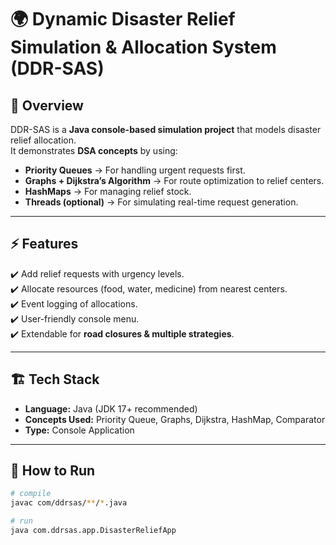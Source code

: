 
# 🌍 Dynamic Disaster Relief Simulation & Allocation System (DDR-SAS)

## 📖 Overview
DDR-SAS is a **Java console-based simulation project** that models disaster relief allocation.  
It demonstrates **DSA concepts** by using:
- **Priority Queues** → For handling urgent requests first.
- **Graphs + Dijkstra’s Algorithm** → For route optimization to relief centers.
- **HashMaps** → For managing relief stock.
- **Threads (optional)** → For simulating real-time request generation.

---

## ⚡ Features
✔️ Add relief requests with urgency levels.  
✔️ Allocate resources (food, water, medicine) from nearest centers.  
✔️ Event logging of allocations.  
✔️ User-friendly console menu.  
✔️ Extendable for **road closures & multiple strategies**.

---

## 🏗️ Tech Stack
- **Language:** Java (JDK 17+ recommended)
- **Concepts Used:** Priority Queue, Graphs, Dijkstra, HashMap, Comparator
- **Type:** Console Application

---

## 🚀 How to Run
```bash
# compile
javac com/ddrsas/**/*.java

# run
java com.ddrsas.app.DisasterReliefApp
